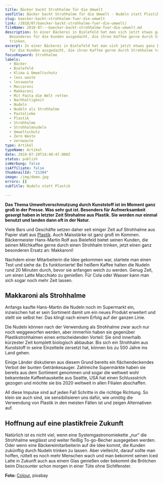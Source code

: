 ```yaml
---
title: Bäcker backt Strohhalme für die Umwelt
seoTitle: Bäcker backt Strohhalme für die Umwelt - Nudeln statt Plastik
slug: baecker-backt-strohhalme-fuer-die-umwelt
link: /2018/07/baecker-backt-strohhalme-fuer-die-umwelt/
fileName: 2018-07---baecker-backt-strohhalme-fuer-die-umwelt.md
description: In einer Bäckerei in Bielefeld hat man sich jetzt etwas ganz
  Besonderes für die Kunden ausgedacht, die ihren Kaffee gerne durch Strohhalme
  trinken.
excerpt: In einer Bäckerei in Bielefeld hat man sich jetzt etwas ganz Besonderes
  für die Kunden ausgedacht, die ihren Kaffee gerne durch Strohhalme trinken.
focusKeyword: Strohhalme
labels:
  - Bäcker
  - Bielefeld
  - Klima & Umweltschutz
  - less waste
  - lesswaste
  - Maccaroni
  - Makkaroni
  - Mit Pasta die Welt retten
  - Nachhaltigkeit
  - Nudeln
  - Nudeln als Strohhalme
  - Pastaliebe
  - Plastik
  - Strohhalme
  - Strohhalmnudeln
  - Umweltschutz
  - Zero Waste
  - zerowaste
type: Artikel
typeName: Artikel
date: 2018-07-20T14:40:47.000Z
status: publish
isWerbung: false
isAffiliate: false
thumbnailId: "21384"
image: /img/demo.jpg
errors: []
subTitle: Nudeln statt Plastik
  
---
```


**Das Thema Umweltverschmutzung durch Kunststoff ist im Moment ganz groß in der
Presse. Was sehr gut ist. Besonders für Aufmerksamkeit gesorgt haben in letzter
Zeit Strohalme aus Plastik. Sie werden nur einmal benutzt und landen dann oft in
der Natur.**

Viele Bars und Geschäfte setzen daher seit einiger Zeit auf Strohhalme aus
Papier statt aus [Plastik](/?s=Plastik). Auch Maisstärke ist ganz groß im
Kommen. Bäckermeister Hans-Martin Rolf aus Bielefeld bietet seinen Kunden, die
seinen Milchkaffee gerne durch einen Strohhalm trinken, jetzt einen ganz
besonderen Ersatz an: Makkaroni!

Nachdem einer Mitarbeiterin die Idee gekommen war, startete man einen Test und
siehe da: Es funktionierte! Bei heißem Kaffee halten die Nudeln rund 20 Minuten
durch, bevor sie anfangen weich zu werden. Genug Zeit, um einen Latte Macchiato
zu genießen. Für Cola oder Wasser kann man sich sogar noch mehr Zeit lassen.

## Makkaroni als Strohhalme

Anfangs kaufte Hans-Martin die Nudeln noch im Supermarkt ein, inzwischen hat er
sein Sortiment damit um ein neues Produkt erweitert und stellt sie selbst her.
Das klingt nach einem Erfolg auf der ganzen Linie.

Die Nudeln können nach der Verwendung als Strohhalme zwar auch nur noch
weggeworfen werden, aber immerhin haben sie gegenüber Plastikstrohhalmen einen
entscheidenden Vorteil: Sie sind innerhalb kürzester Zeit komplett biologisch
abbaubar. Bis sich ein Strohhalm aus Kunststoff in seine Einzelteile zersetzt
hat, können bis zu 500 Jahre ins Land gehen.

Einige Länder diskutieren aus diesem Grund bereits ein flächendeckendes Verbot
der bunten Getränkesauger. Zahlreiche Supermärkte haben sie bereits aus dem
Sortiment genommen und sogar die weltweit wohl bekannteste Kaffeehauskette aus
Seattle, USA hat einen Schlussstrich gezogen und möchte sie bis 2020 weltweit in
allen Filialen abschaffen.

All diese Impulse sind auf jeden Fall Schritte in die richtige Richtung. So
klein sie auch sind, sie sensibilisieren uns dafür, wie unnötig die Verwendung
von Plastik in den meisten Fällen ist und zeigen Alternativen auf.

## Hoffnung auf eine plastikfreie Zukunft

Natürlich ist es nicht viel, wenn eine Systemgastronomiekette „nur“ die
Strohhalme weglässt und weiter fleißig To-go-Becher ausgegeben werden. Oder wenn
eine Bäckereimitarbeiterin auf die Idee kommt, die Kunden zukünftig durch Nudeln
trinken zu lassen. Aber vielleicht, darauf sollte man hoffen, rüttelt es noch
mehr Menschen wach und man bekommt seinen Iced Latte in Zukunft auch aus einem
Glas genießen oder bekommt die Brötchen beim Discounter schon morgen in einer
Tüte ohne Sichtfenster.

**Foto:** [Colour](https://pixabay.com/en/users/Couleur-1195798/), pixabay

  